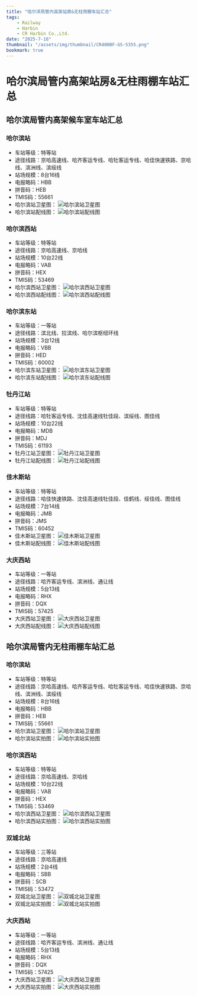 ```yaml
---
title: "哈尔滨局管内高架站房&无柱雨棚车站汇总"
tags:
    - Railway
    - Harbin
    - CR Harbin Co.,Ltd.
date: "2025-7-16"
thumbnail: "/assets/img/thumbnail/CR400BF-GS-5355.png"
bookmark: true
---
```

# 哈尔滨局管内高架站房&无柱雨棚车站汇总
## 哈尔滨局管内高架候车室车站汇总
### 哈尔滨站
- 车站等级：特等站
- 途径线路：京哈高速线、哈齐客运专线、哈牡客运专线、哈佳快速铁路、京哈线、滨洲线、滨绥线
- 站场规模：8台16线
- 电报略码：HBB
- 拼音码：HEB
- TMIS码：55661
- 哈尔滨站卫星图：
![哈尔滨站卫星图](testingcf.jsdelivr.net/gh/BG2FOU/BG2FOU.github.io@master/_pages/CR/CR%20Harbin/img/AMap-55661.png)
- 哈尔滨站配线图：
![哈尔滨站配线图](testingcf.jsdelivr.net/gh/BG2FOU/BG2FOU.github.io@master/_pages/CR/CR%20Harbin/img/OpenRailwayMap-55661.png)

### 哈尔滨西站
- 车站等级：特等站
- 途径线路：京哈高速线、京哈线
- 站场规模：10台22线
- 电报略码：VAB
- 拼音码：HEX
- TMIS码：53469
- 哈尔滨西站卫星图：
![哈尔滨西站卫星图](testingcf.jsdelivr.net/gh/BG2FOU/BG2FOU.github.io@master/_pages/CR/CR%20Harbin/img/AMap-53469.png)
- 哈尔滨西站配线图：
![哈尔滨西站配线图](testingcf.jsdelivr.net/gh/BG2FOU/BG2FOU.github.io@master/_pages/CR/CR%20Harbin/img/OpenRailwayMap-53469.png)

### 哈尔滨东站
- 车站等级：一等站
- 途径线路：滨北线、拉滨线、哈尔滨枢纽环线
- 站场规模：3台12线
- 电报略码：VBB
- 拼音码：HED
- TMIS码：60002
- 哈尔滨东站卫星图：
![哈尔滨东站卫星图](testingcf.jsdelivr.net/gh/BG2FOU/BG2FOU.github.io@master/_pages/CR/CR%20Harbin/img/AMap-60002.png)
- 哈尔滨东站配线图：
![哈尔滨东站配线图](testingcf.jsdelivr.net/gh/BG2FOU/BG2FOU.github.io@master/_pages/CR/CR%20Harbin/img/OpenRailwayMap-60002.png)

### 牡丹江站
- 车站等级：特等站
- 途径线路：哈牡客运专线、沈佳高速线牡佳段、滨绥线、图佳线
- 站场规模：10台22线
- 电报略码：MDB
- 拼音码：MDJ
- TMIS码：61193
- 牡丹江站卫星图：
![牡丹江站卫星图](testingcf.jsdelivr.net/gh/BG2FOU/BG2FOU.github.io@master/_pages/CR/CR%20Harbin/img/AMap-61193.png)
- 牡丹江站配线图：
![牡丹江站配线图](testingcf.jsdelivr.net/gh/BG2FOU/BG2FOU.github.io@master/_pages/CR/CR%20Harbin/img/OpenRailwayMap-61193.png)

### 佳木斯站
- 车站等级：特等站
- 途径线路：哈佳快速铁路、沈佳高速线牡佳段、佳鹤线、绥佳线、图佳线
- 站场规模：7台14线
- 电报略码：JMB
- 拼音码：JMS
- TMIS码：60452
- 佳木斯站卫星图：
![佳木斯站卫星图](testingcf.jsdelivr.net/gh/BG2FOU/BG2FOU.github.io@master/_pages/CR/CR%20Harbin/img/AMap-60452.png)
- 佳木斯站配线图：
![佳木斯站配线图](testingcf.jsdelivr.net/gh/BG2FOU/BG2FOU.github.io@master/_pages/CR/CR%20Harbin/img/OpenRailwayMap-60452.png)

### 大庆西站
- 车站等级：一等站
- 途径线路：哈齐客运专线、滨洲线、通让线
- 站场规模：5台13线
- 电报略码：RHX
- 拼音码：DQX
- TMIS码：57425
- 大庆西站卫星图：
![大庆西站卫星图](testingcf.jsdelivr.net/gh/BG2FOU/BG2FOU.github.io@master/_pages/CR/CR%20Harbin/img/AMap-57425.png)
- 大庆西站配线图：
![大庆西站配线图](testingcf.jsdelivr.net/gh/BG2FOU/BG2FOU.github.io@master/_pages/CR/CR%20Harbin/img/OpenRailwayMap-57425.png)

## 哈尔滨局管内无柱雨棚车站汇总
### 哈尔滨站
- 车站等级：特等站
- 途径线路：京哈高速线、哈齐客运专线、哈牡客运专线、哈佳快速铁路、京哈线、滨洲线、滨绥线
- 站场规模：8台16线
- 电报略码：HBB
- 拼音码：HEB
- TMIS码：55661
- 哈尔滨站卫星图：
![哈尔滨站卫星图](testingcf.jsdelivr.net/gh/BG2FOU/BG2FOU.github.io@master/_pages/CR/CR%20Harbin/img/AMap-55661.png)
- 哈尔滨站实拍图：
![哈尔滨站实拍图](testingcf.jsdelivr.net/gh/BG2FOU/BG2FOU.github.io@master/_pages/CR/CR%20Harbin/img/View-55661.jpg)

### 哈尔滨西站
- 车站等级：特等站
- 途径线路：京哈高速线、京哈线
- 站场规模：10台22线
- 电报略码：VAB
- 拼音码：HEX
- TMIS码：53469
- 哈尔滨西站卫星图：
![哈尔滨西站卫星图](testingcf.jsdelivr.net/gh/BG2FOU/BG2FOU.github.io@master/_pages/CR/CR%20Harbin/img/AMap-53469.png)
- 哈尔滨西站实拍图：
![哈尔滨西站实拍图](testingcf.jsdelivr.net/gh/BG2FOU/BG2FOU.github.io@master/_pages/CR/CR%20Harbin/img/View-53469.jpg)

### 双城北站
- 车站等级：三等站
- 途径线路：京哈高速线
- 站场规模：2台4线
- 电报略码：SBB
- 拼音码：SCB
- TMIS码：53472
- 双城北站卫星图：
![双城北站卫星图](testingcf.jsdelivr.net/gh/BG2FOU/BG2FOU.github.io@master/_pages/CR/CR%20Harbin/img/AMap-53472.png)
- 双城北站实拍图：
![双城北站实拍图](testingcf.jsdelivr.net/gh/BG2FOU/BG2FOU.github.io@master/_pages/CR/CR%20Harbin/img/View-53472.jpg)

### 大庆西站
- 车站等级：一等站
- 途径线路：哈齐客运专线、滨洲线、通让线
- 站场规模：5台13线
- 电报略码：RHX
- 拼音码：DQX
- TMIS码：57425
- 大庆西站卫星图：
![大庆西站卫星图](testingcf.jsdelivr.net/gh/BG2FOU/BG2FOU.github.io@master/_pages/CR/CR%20Harbin/img/AMap-57425.png)
- 大庆西站实拍图：
![大庆西站实拍图](testingcf.jsdelivr.net/gh/BG2FOU/BG2FOU.github.io@master/_pages/CR/CR%20Harbin/img/View-57425.jpg)